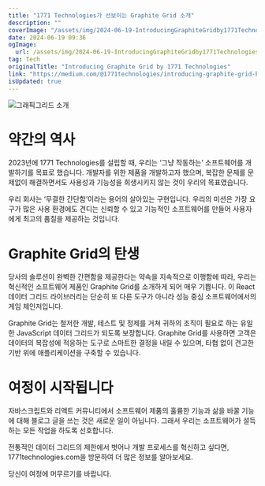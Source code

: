 ```yaml
---
title: "1771 Technologies가 선보이는 Graphite Grid 소개"
description: ""
coverImage: "/assets/img/2024-06-19-IntroducingGraphiteGridby1771Technologies_0.png"
date: 2024-06-19 09:36
ogImage:
  url: /assets/img/2024-06-19-IntroducingGraphiteGridby1771Technologies_0.png
tag: Tech
originalTitle: "Introducing Graphite Grid by 1771 Technologies"
link: "https://medium.com/@1771technologies/introducing-graphite-grid-by-1771-technologies-cfdb3cf2606d"
isUpdated: true
---
```


![그래픽그리드 소개](/assets/img/2024-06-19-IntroducingGraphiteGridby1771Technologies_0.png)

# 약간의 역사

2023년에 1771 Technologies를 설립할 때, 우리는 ‘그냥 작동하는’ 소프트웨어를 개발하기를 목표로 했습니다. 개발자를 위한 제품을 개발하고자 했으며, 복잡한 문제를 문제없이 해결하면서도 사용성과 기능성을 희생시키지 않는 것이 우리의 목표였습니다.

우리 회사는 ‘무결한 간단함’이라는 용어의 살아있는 구현입니다. 우리의 미션은 가장 요구가 많은 사용 환경에도 견디는 신뢰할 수 있고 기능적인 소프트웨어를 만들어 사용자에게 최고의 품질을 제공하는 것입니다.

<div class="content-ad"></div>

# Graphite Grid의 탄생

당사의 솔루션이 완벽한 간편함을 제공한다는 약속을 지속적으로 이행함에 따라, 우리는 혁신적인 소프트웨어 제품인 Graphite Grid를 소개하게 되어 매우 기쁩니다. 이 React 데이터 그리드 라이브러리는 단순히 또 다른 도구가 아니라 성능 중심 소프트웨어에서의 게임 체인저입니다.

Graphite Grid는 철저한 개발, 테스트 및 정제를 거쳐 귀하의 조직이 필요로 하는 유일한 JavaScript 데이터 그리드가 되도록 보장합니다. Graphite Grid를 사용하면 고객은 데이터의 복잡성에 적응하는 도구로 스마트한 결정을 내릴 수 있으며, 타협 없이 견고한 기반 위에 애플리케이션을 구축할 수 있습니다.

# 여정이 시작됩니다

<div class="content-ad"></div>

자바스크립트와 리액트 커뮤니티에서 소프트웨어 제품의 훌륭한 기능과 삶을 바꿀 기능에 대해 블로그 글을 쓰는 것은 새로운 일이 아닙니다. 그래서 우리는 소프트웨어가 설득하는 모든 작업을 하도록 선호합니다.

전통적인 데이터 그리드의 제한에서 벗어나 개발 프로세스를 혁신하고 싶다면, 1771technologies.com을 방문하여 더 많은 정보를 알아보세요.

당신이 여정에 머무르기를 바랍니다.
